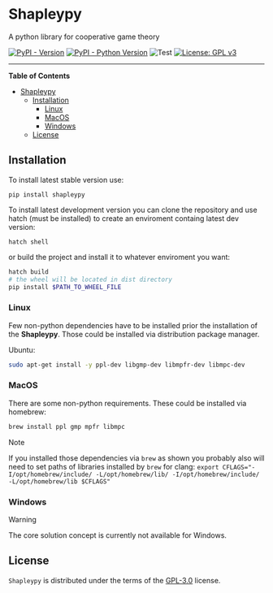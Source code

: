 # Shapleypy
A python library for cooperative game theory


[![PyPI - Version](https://img.shields.io/pypi/v/shapleypy.svg)](https://pypi.org/project/shapleypy)
[![PyPI - Python Version](https://img.shields.io/pypi/pyversions/shapleypy.svg)](https://pypi.org/project/shapleypy)
![Test](https://github.com/muzikr/Shapleypy/actions/workflows/test-master.yml/badge.svg)
[![License: GPL v3](https://img.shields.io/badge/License-GPL%20v3-blue.svg)](https://www.gnu.org/licenses/gpl-3.0)

-----

**Table of Contents**

- [Shapleypy](#shapleypy)
  - [Installation](#installation)
    - [Linux](#linux)
    - [MacOS](#macos)
    - [Windows](#windows)
  - [License](#license)


## Installation

To install latest stable version use:

```console
pip install shapleypy
```
To install latest development version you can clone the repository and use hatch (must be installed) to create an enviroment containg latest dev version:

```console
hatch shell
```

or build the project and install it to whatever enviroment you want:

```bash
hatch build
# the wheel will be located in dist directory
pip install $PATH_TO_WHEEL_FILE
```

<!--
```console
pip install -i https://test.pypi.org/simple/ shapleypy
```
-->

### Linux


Few non-python dependencies have to be installed prior the installation of the __Shapleypy__. Those could be installed via distribution package manager.

Ubuntu:
```bash
sudo apt-get install -y ppl-dev libgmp-dev libmpfr-dev libmpc-dev
```


### MacOS

There are some non-python requirements. These could be installed via homebrew:

```bash
brew install ppl gmp mpfr libmpc
```

> [!NOTE]
> If you installed those dependencies via ```brew``` as shown you probably also will need to set paths of libraries installed by ```brew``` for clang:
> ```export CFLAGS="-I/opt/homebrew/include/ -L/opt/homebrew/lib/ -I/opt/homebrew/include/ -L/opt/homebrew/lib $CFLAGS"```

### Windows

> [!WARNING]
> The core solution concept is currently not available for Windows.

## License

`Shapleypy` is distributed under the terms of the [GPL-3.0](https://spdx.org/licenses/GPL-3.0-or-later.html) license.

